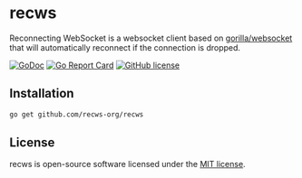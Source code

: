 # recws

Reconnecting WebSocket is a websocket client based on [gorilla/websocket](https://github.com/gorilla/websocket) that will automatically reconnect if the connection is dropped.

[![GoDoc](https://godoc.org/github.com/mariuspass/recws?status.svg)](https://godoc.org/github.com/mariuspass/recws)
[![Go Report Card](https://goreportcard.com/badge/github.com/mariuspass/recws)](https://goreportcard.com/report/github.com/mariuspass/recws)
[![GitHub license](https://img.shields.io/github/license/Naereen/StrapDown.js.svg)](https://github.com/Naereen/StrapDown.js/blob/master/LICENSE)

## Installation

```bash
go get github.com/recws-org/recws
```

## License

recws is open-source software licensed under the [MIT license](https://opensource.org/licenses/MIT).